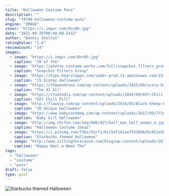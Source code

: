 ```yaml
---
title: "Halloween Costume Puns"
description: ""
slug: "74740-halloween-costume-puns"
engine: "IMAGE"
cover: "https://i.imgur.com/8ns0h.jpg"
date: "2021-09-20T08:48:08.541Z"
author: "Dennis Shelton"
ratingValue: "1.6"
reviewCount: "14"
images:
  - image: "https://i.imgur.com/8ns0h.jpg"
    caption: "30 of the"
  - image: "https://photos.costume-works.com/full/snapchat_filters_group.jpg"
    caption: "Snapchat Filters Group"
  - image: "https://hips.hearstapps.com/vader-prod.s3.amazonaws.com/1537410495-il_570xN.1545561882_8qns.jpg?crop=1.00xw:1xh;center,top&resize=480:*"
    caption: "15 Disney Halloween"
  - image: "https://thewondrous.com/wp-content/uploads/2015/09/scary-halloween-costumes.jpg"
    caption: "The 41 All"
  - image: "https://studiodiy.com/wp-content/uploads/2016/09/DIY-Chill-Pill-Costume-2a.jpg"
    caption: "DIY Chill Pill"
  - image: "http://flawssy.com/wp-content/uploads/2016/05/Black-Sheep-Funny-Pun-Adult-Halloween-Costume.jpg"
    caption: "30 Unique Halloween"
  - image: "https://www.babycaremag.com/wp-content/uploads/2017/09/771eb9a7288c7cf09c6f768bb4311d35.jpg"
    caption: "Baby Girl Halloween"
  - image: "http://img.thrfun.com/img/006/927/half_man_half_woman_m.jpg"
    caption: "Halloween Costume Ideas"
  - image: "https://i.pinimg.com/736x/5d/f1/61/5df161aef5520d625c051e5b94fc5bce--scary-costumes-family-halloween-costumes.jpg"
    caption: "Starbucks themed Halloween"
  - image: "http://www.sittingforacause.com/blog/wp-content/uploads/2015/10/Untitled14.png"
    caption: "Happy Howl-o-Ween The"
tags:
  - "halloween"
  - "costume"
  - "puns"
draft: false
type: post
---
```



![Starbucks themed Halloween](https://i.pinimg.com/736x/5d/f1/61/5df161aef5520d625c051e5b94fc5bce--scary-costumes-family-halloween-costumes.jpg "Starbucks themed Halloween")


<!--inArticleAds-->

<!--galleryOne-->


<!--inArticleAds-->

<!--galleryTwo-->


<!--galleryThree-->

